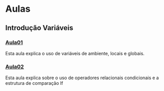 # Aulas 

## Introdução Variáveis
### [Aula01](https://github.com/juanudk/BlockchainBR/blob/main/Introdu%C3%A7%C3%A3o-Vari%C3%A1veis/Aula01.sol)  
Esta aula explica o uso de variáveis de ambiente, locais e globais.
### [Aula02](https://github.com/juanudk/BlockchainBR/blob/main/Introdu%C3%A7%C3%A3o-Vari%C3%A1veis/Aula02.sol)
Esta aula explica sobre o uso de operadores relacionais condicionais e a estrutura de comparação If